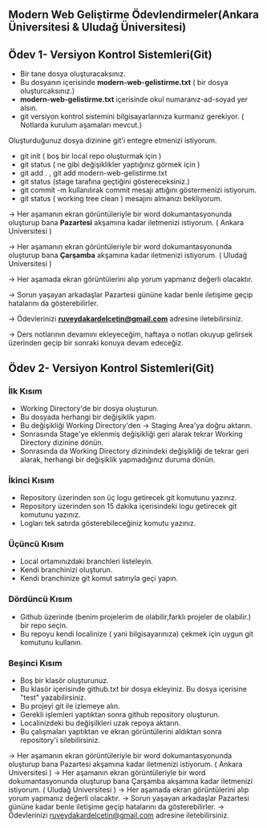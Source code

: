 ## Modern Web Geliştirme Ödevlendirmeler(Ankara Üniversitesi & Uludağ Üniversitesi)

## Ödev 1- Versiyon Kontrol Sistemleri(Git)

- Bir tane dosya oluşturacaksınız.
- Bu dosyanın içerisinde **modern-web-gelistirme.txt** ( bir dosya oluşturcaksınız.)
-  **modern-web-gelistirme.txt** içerisinde okul numaranız-ad-soyad yer alsın.
- git versiyon kontrol sistemini bilgisayarlarınıza kurmanız gerekiyor. ( Notlarda kurulum aşamaları mevcut.)

Oluşturduğunuz dosya dizinine git'i entegre etmenizi istiyorum. 

- git init ( boş bir local repo oluşturmak için ) 
- git status ( ne gibi değişiklikler yaptığınız görmek için )
- git add . , git add modern-web-gelistirme.txt 
- git status (stage tarafına geçtiğini göstereceksiniz.)
- git commit -m kullanılırak commit mesajı attığını göstermenizi istiyorum.
- git status ( working tree clean ) mesajını almanızı bekliyorum.



-> Her aşamanın ekran görüntüleriyle bir word dokumantasyonunda oluşturup bana **Pazartesi** akşamına kadar iletmenizi istiyorum. ( Ankara Universitesi ) 


-> Her aşamanın ekran görüntüleriyle bir word dokumantasyonunda oluşturup bana **Çarşamba** akşamına kadar iletmenizi istiyorum. ( Uludağ Universitesi ) 


-> Her aşamada ekran görüntülerini alıp yorum yapmanız değerli olacaktır.


-> Sorun yaşayan arkadaşlar Pazartesi gününe kadar benle iletişime geçip hatalarını da gösterebilirler.

-> Ödevlerinizi **ruveydakardelcetin@gmail.com** adresine iletebilirsiniz.

-> Ders notlarının devamını ekleyeceğim, haftaya o notları okuyup gelirsek üzerinden geçip bir sonraki konuya devam edeceğiz.


## Ödev 2- Versiyon Kontrol Sistemleri(Git)

### İlk Kısım

- Working Directory'de bir dosya oluşturun.
- Bu dosyada herhangi bir değişiklik yapın. 
- Bu değişikliği Working Directory'den -> Staging Area'ya doğru aktarın.
- Sonrasında Stage'ye eklenmiş değişikliği geri alarak tekrar Working Directory dizinine dönün.
- Sonrasında da Working Directory dizinindeki değişikliği de tekrar geri alarak, herhangi bir değişiklik yapmadığınız duruma dönün.


### İkinci Kısım
- Repository üzerinden son üç logu getirecek git komutunu yazınız.
- Repository üzerinden son 15 dakika içerisindeki logu getirecek git komutunu yazınız.
- Logları tek satırda gösterebileceğiniz komutu yazınız. 


### Üçüncü Kısım
- Local ortamınızdaki branchleri listeleyin. 
- Kendi branchinizi oluşturun. 
- Kendi branchinize git komut satırıyla geçi yapın.

### Dördüncü Kısım
- Github üzerinde (benim projelerim de olabilir,farklı projeler de olabilir.) bir repo seçin.
- Bu repoyu kendi localinize ( yani bilgisayarınıza) çekmek için uygun git komutunu kullanın.


### Beşinci Kısım
- Boş bir klasör oluşturunuz. 
- Bu klasör içerisinde github.txt bir dosya ekleyiniz. Bu dosya içerisine "test" yazabilirsiniz. 
- Bu projeyi git ile izlemeye alın. 
- Gerekli işlemleri yaptıktan sonra github repository oluşturun. 
- Localinizdeki bu değişilkleri uzak repoya aktarın.
- Bu çalışmaları yaptıktan ve ekran görüntülerini aldıktan sonra repository'i silebilirsiniz.


-> Her aşamanın ekran görüntüleriyle bir word dokumantasyonunda oluşturup bana Pazartesi akşamına kadar iletmenizi istiyorum. ( Ankara Universitesi )
-> Her aşamanın ekran görüntüleriyle bir word dokumantasyonunda oluşturup bana Çarşamba akşamına kadar iletmenizi istiyorum. ( Uludağ Universitesi )
-> Her aşamada ekran görüntülerini alıp yorum yapmanız değerli olacaktır.
-> Sorun yaşayan arkadaşlar Pazartesi gününe kadar benle iletişime geçip hatalarını da gösterebilirler.
-> Ödevlerinizi ruveydakardelcetin@gmail.com adresine iletebilirsiniz.
